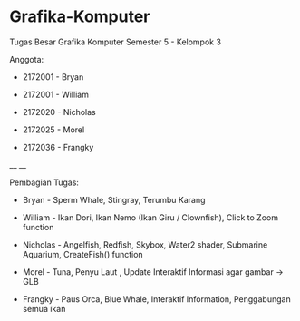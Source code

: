 # Grafika-Komputer
Tugas Besar Grafika Komputer Semester 5 - Kelompok 3


Anggota:

- 2172001 - Bryan

- 2172001 - William

- 2172020 - Nicholas

- 2172025 - Morel

- 2172036 - Frangky

__
__

Pembagian Tugas:

- Bryan - Sperm Whale, Stingray, Terumbu Karang

- William - Ikan Dori, Ikan Nemo (Ikan Giru / Clownfish), Click to Zoom function

- Nicholas - Angelfish, Redfish, Skybox, Water2 shader, Submarine Aquarium, CreateFish() function

- Morel - Tuna, Penyu Laut , Update Interaktif Informasi agar gambar -> GLB

- Frangky - Paus Orca, Blue Whale, Interaktif Information, Penggabungan semua ikan
  
